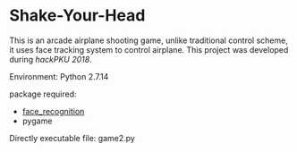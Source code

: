 # Shake-Your-Head 

This is an arcade airplane shooting game, unlike traditional control scheme, it uses face tracking system to control airplane.
This project was developed during *hackPKU 2018*.

Environment: Python 2.7.14

package required: 
* [face_recognition](https://github.com/ageitgey/face_recognition)
* pygame  

Directly executable file: game2.py

